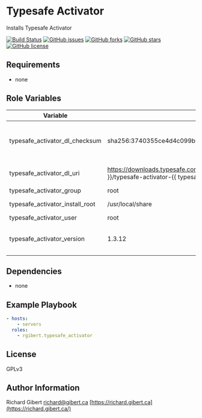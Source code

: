 # Typesafe Activator

Installs Typesafe Activator

[![Build Status](https://travis-ci.org/rgibert/ansible-role-typesafe-activator.svg?branch=master)](https://travis-ci.org/rgibert/ansible-role-typesafe-activator)
[![GitHub issues](https://img.shields.io/github/issues/rgibert/ansible-role-typesafe-activator.svg)](https://github.com/rgibert/ansible-role-typesafe-activator/issues)
[![GitHub forks](https://img.shields.io/github/forks/rgibert/ansible-role-typesafe-activator.svg)](https://github.com/rgibert/ansible-role-typesafe-activator/network)
[![GitHub stars](https://img.shields.io/github/stars/rgibert/ansible-role-typesafe-activator.svg)](https://github.com/rgibert/ansible-role-typesafe-activator/stargazers)
[![GitHub license](https://img.shields.io/github/license/rgibert/ansible-role-typesafe-activator.svg)](https://github.com/rgibert/ansible-role-typesafe-activator/blob/master/LICENSE)

## Requirements

- none

## Role Variables

| Variable | Default | Description |
|----------|---------|-------------|
| typesafe_activator_dl_checksum | sha256:3740355ce4d4c099b9349704dc5851341e731981b25094b7b7dcefe7eceff530 | SHA256 checksum of download zip |
| typesafe_activator_dl_uri | https://downloads.typesafe.com/typesafe-activator/{{ typesafe_activator_version }}/typesafe-activator-{{ typesafe_activator_version }}.zip | URI to download from |
| typesafe_activator_group | root | |
| typesafe_activator_install_root | /usr/local/share | Root path to install to |
| typesafe_activator_user | root | |
| typesafe_activator_version | 1.3.12 | Version of typesafe-activator to install |

## Dependencies

- none

## Example Playbook

```yaml
- hosts:
    - servers
  roles:
    - rgibert.typesafe_activator
```

## License

GPLv3

## Author Information

Richard Gibert
[richard@gibert.ca](mailto:richard@gibert.ca)
[https://richard.gibert.ca](https://richard.gibert.ca/)
